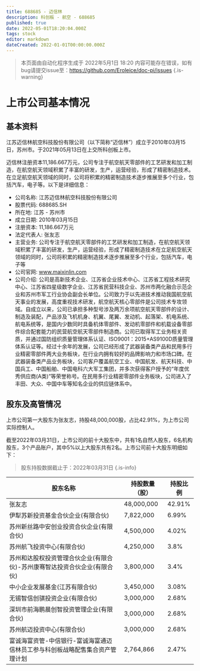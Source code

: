 ```yaml
---
title: 688685 - 迈信林
description: 科创板 - 航空 - 688685
published: true
date: 2022-05-01T18:20:04.000Z
tags: stock
editor: markdown
dateCreated: 2022-01-01T00:00:00.000Z
---
```


> 本页面由自动化程序生成于 2022年5月1日 18:20
> 内容可能存在错误，如有bug请提交issue至：https://github.com/Eroleice/doc-pi/issues
{.is-warning}

# 上市公司基本情况

## 基本资料

江苏迈信林航空科技股份有限公司（以下简称“迈信林”）成立于2010年03月15日，苏州市。于2021年05月13日在上交所科创板上市。

迈信林注册资本11,186.667万元，公司专注于航空航天零部件的工艺研发和加工制造，在航空航天领域积累了丰富的研发，生产，运营经验，形成了精密制造技术。在立足航空航天领域的同时，公司将积累的精密制造技术逐步推展至多个行业，包括汽车，电子等。以下是详细信息：

- 公司名称: 江苏迈信林航空科技股份有限公司
- 股票代码: 688685.SH
- 所在地: 江苏 - 苏州市
- 成立日期: 2010年03月15日
- 注册资本: 11,186.667万元
- 法定代表人: 张友志
- 主营业务: 公司专注于航空航天零部件的工艺研发和加工制造，在航空航天领域积累了丰富的研发，生产，运营经验，形成了精密制造技术在立足航空航天领域的同时，公司将积累的精密制造技术逐步推展至多个行业，包括汽车，电子等
- 公司官网: www.maixinlin.com
- 公司介绍: 公司是高新技术企业、江苏省企业技术中心、江苏省工程技术研究中心、江苏省四星级数字企业、江苏省民营科技企业、苏州市两化融合示范企业和苏州市军工行业协会副会长单位。公司致力于以先进技术推动我国航空航天事业的发展，高度重视技术研发，航空航天核心零部件是公司技术专攻领域。自成立以来，公司已承担多种型号涉及两万余项航空航天零部件的设计、制造及装配，产品涉及飞机机身、机翼、尾翼、发动机、起落架、机电系统、航电系统等，是国内少数同时具备机体零部件、发动机零部件和机载设备零部件综合配套能力的民营航空航天零部件制造商。公司已取得军工业务相关资质，并通过国防组织质量管理体系认证、ISO9001：2015+AS9100D质量管理体系认证等。经过十余年的发展，公司已经形成了武器装备类产品和民用多行业精密零部件两大业务板块，在行业内拥有较好的品牌影响力和市场口碑。在武器装备类产品业务板块，公司客户覆盖航空工业、中国航发、航天科技、中国兵工、中国船舶、中国电科六大军工集团，并多次获得客户授予的“年度优秀供应商(A类)”等荣誉称号。在民用多行业精密零部件业务板块，公司进入了丰田、大众、中国中车等知名企业的供应链体系中。


## 股东及高管情况

上市公司第一大股东为张友志，持股48,000,000股，占比42.91%，为上市公司实际控制人。

截至2022年03月31日，上市公司的前十大股东中，共有1名自然人股东，6名机构股东，3个产品账户，其中5%以上大股东共有2名。上市公司前十大股东明细如下：

> 股东持股数据截止于：2022年03月31日
{.is-info}

| 股东名称 | 持股数量（股） | 持股比例 |
| --- | --- | --- |
| 张友志 | 48,000,000 | 42.91% |
| 伊犁苏新投资基金合伙企业(有限合伙) | 7,822,000 | 6.99% |
| 苏州新丝路中安创业投资合伙企业(有限合伙) | 4,500,000 | 4.02% |
| 苏州航飞投资中心(有限合伙) | 4,250,000 | 3.8% |
| 苏州和达股权投资管理合伙企业(有限合伙)-苏州康骞智达投资合伙企业(有限合伙) | 3,800,000 | 3.4% |
| 中小企业发展基金(江苏有限合伙) | 3,450,000 | 3.08% |
| 无锡智信创骐投资企业(有限合伙) | 3,000,000 | 2.68% |
| 深圳市前海鹏晨创智投资管理企业(有限合伙) | 3,000,000 | 2.68% |
| 苏州航迈投资中心(有限合伙) | 3,000,000 | 2.68% |
| 富诚海富资管-中信银行-富诚海富通迈信林员工参与科创板战略配售集合资产管理计划 | 2,764,866 | 2.47% |




